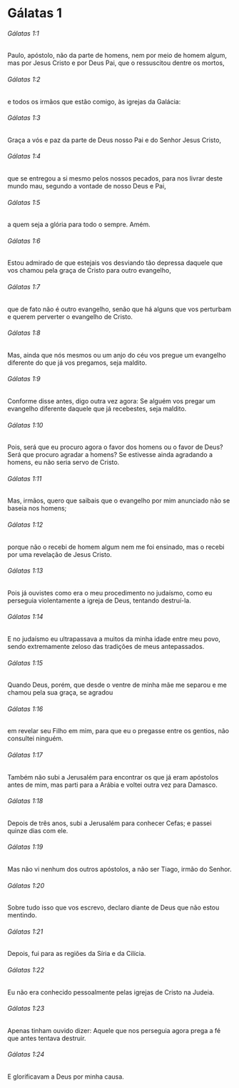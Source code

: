 # Gálatas 1

###### Gálatas 1:1

Paulo, apóstolo, não da parte de homens, nem por meio de homem algum, mas por Jesus Cristo e por Deus Pai, que o ressuscitou dentre os mortos,

###### Gálatas 1:2

e todos os irmãos que estão comigo, às igrejas da Galácia:

###### Gálatas 1:3

Graça a vós e paz da parte de Deus nosso Pai e do Senhor Jesus Cristo,

###### Gálatas 1:4

que se entregou a si mesmo pelos nossos pecados, para nos livrar deste mundo mau, segundo a vontade de nosso Deus e Pai,

###### Gálatas 1:5

a quem seja a glória para todo o sempre. Amém.

###### Gálatas 1:6

Estou admirado de que estejais vos desviando tão depressa daquele que vos chamou pela graça de Cristo para outro evangelho,

###### Gálatas 1:7

que de fato não é outro evangelho, senão que há alguns que vos perturbam e querem perverter o evangelho de Cristo.

###### Gálatas 1:8

Mas, ainda que nós mesmos ou um anjo do céu vos pregue um evangelho diferente do que já vos pregamos, seja maldito.

###### Gálatas 1:9

Conforme disse antes, digo outra vez agora: Se alguém vos pregar um evangelho diferente daquele que já recebestes, seja maldito.

###### Gálatas 1:10

Pois, será que eu procuro agora o favor dos homens ou o favor de Deus? Será que procuro agradar a homens? Se estivesse ainda agradando a homens, eu não seria servo de Cristo.

###### Gálatas 1:11

Mas, irmãos, quero que saibais que o evangelho por mim anunciado não se baseia nos homens;

###### Gálatas 1:12

porque não o recebi de homem algum nem me foi ensinado, mas o recebi por uma revelação de Jesus Cristo.

###### Gálatas 1:13

Pois já ouvistes como era o meu procedimento no judaísmo, como eu perseguia violentamente a igreja de Deus, tentando destruí-la.

###### Gálatas 1:14

E no judaísmo eu ultrapassava a muitos da minha idade entre meu povo, sendo extremamente zeloso das tradições de meus antepassados.

###### Gálatas 1:15

Quando Deus, porém, que desde o ventre de minha mãe me separou e me chamou pela sua graça, se agradou

###### Gálatas 1:16

em revelar seu Filho em mim, para que eu o pregasse entre os gentios, não consultei ninguém.

###### Gálatas 1:17

Também não subi a Jerusalém para encontrar os que já eram apóstolos antes de mim, mas parti para a Arábia e voltei outra vez para Damasco.

###### Gálatas 1:18

Depois de três anos, subi a Jerusalém para conhecer Cefas; e passei quinze dias com ele.

###### Gálatas 1:19

Mas não vi nenhum dos outros apóstolos, a não ser Tiago, irmão do Senhor.

###### Gálatas 1:20

Sobre tudo isso que vos escrevo, declaro diante de Deus que não estou mentindo.

###### Gálatas 1:21

Depois, fui para as regiões da Síria e da Cilícia.

###### Gálatas 1:22

Eu não era conhecido pessoalmente pelas igrejas de Cristo na Judeia.

###### Gálatas 1:23

Apenas tinham ouvido dizer: Aquele que nos perseguia agora prega a fé que antes tentava destruir.

###### Gálatas 1:24

E glorificavam a Deus por minha causa.


